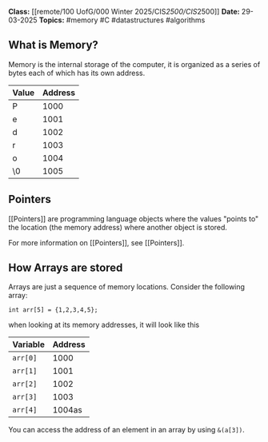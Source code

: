 **Class:** [[remote/100 UofG/000 Winter 2025/CIS*2500/CIS*2500]]
**Date:** 29-03-2025
**Topics:**  #memory #C #datastructures #algorithms


## What is Memory?
Memory is the internal storage of the computer, it is organized as a series of bytes each of which has its own address.

| Value | Address |
| ----- | ------- |
| P     | 1000    |
| e     | 1001    |
| d     | 1002    |
| r     | 1003    |
| o     | 1004    |
| \0    | 1005    |
## Pointers
[[Pointers]] are programming language objects where the values "points to" the location (the memory address) where another object is stored.

For more information on [[Pointers]], see [[Pointers]].

## How Arrays are stored
Arrays are just a sequence of memory locations.
Consider the following array:
```
int arr[5] = {1,2,3,4,5};
```
when looking at its memory addresses, it will look like this

| Variable | Address |
| -------- | ------- |
| `arr[0]` | 1000    |
| `arr[1]` | 1001    |
| `arr[2]` | 1002    |
| `arr[3]` | 1003    |
| `arr[4]` | 1004as  |
You can access the address of an element in an array by using `&(a[3])`.
